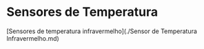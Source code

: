 # Sensores de Temperatura

[Sensores de temperatura infravermelho](./Sensor de Temperatura Infravermelho.md)